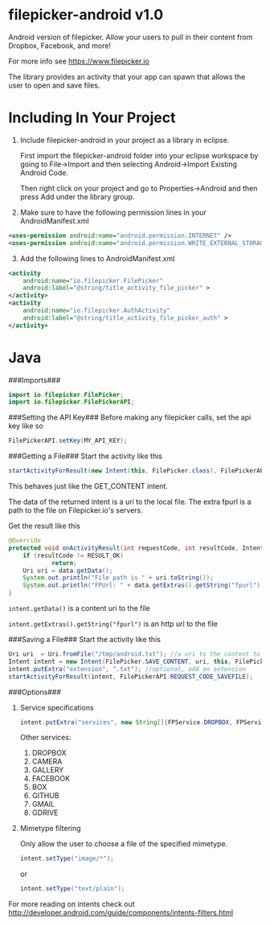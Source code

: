 filepicker-android v1.0
=======================

Android version of filepicker.  Allow your users to pull in their content from Dropbox, Facebook, and more!

For more info see https://www.filepicker.io

The library provides an activity that your app can spawn that allows the user to open and save files.


Including In Your Project
=========================

1. Include filepicker-android in your project as a library in eclipse.

   First import the filepicker-android folder into your eclipse workspace by going to File->Import and then selecting Android->Import Existing Android Code.
   
   Then right click on your project and go to Properties->Android and then press Add under the library group.

2. Make sure to have the following permission lines in your AndroidManifest.xml
```xml
<uses-permission android:name="android.permission.INTERNET" />
<uses-permission android:name="android.permission.WRITE_EXTERNAL_STORAGE" />
```

3. Add the following lines to AndroidManifest.xml
```xml
<activity
    android:name="io.filepicker.FilePicker"
    android:label="@string/title_activity_file_picker" >
</activity>
<activity
    android:name="io.filepicker.AuthActivity"
    android:label="@string/title_activity_file_picker_auth" >
</activity>
```

Java
====

###Imports###
```java
import io.filepicker.FilePicker;
import io.filepicker.FilePickerAPI;
```

###Setting the API Key###
Before making any filepicker calls, set the api key like so
```java
FilePickerAPI.setKey(MY_API_KEY);
```

###Getting a File###
Start the activity like this
```java
startActivityForResult(new Intent(this, FilePicker.class), FilePickerAPI.REQUEST_CODE_GETFILE);
```
This behaves just like the GET_CONTENT intent.

The data of the returned intent is a uri to the local file.
The extra fpurl is a path to the file on Filepicker.io's servers.

Get the result like this
```java
@Override
protected void onActivityResult(int requestCode, int resultCode, Intent data) {
    if (resultCode != RESULT_OK)
            return;
    Uri uri = data.getData();
    System.out.println("File path is " + uri.toString());
    System.out.println("FPUrl: " + data.getExtras().getString("fpurl");
}
```

`intent.getData()` is a content uri to the file

`intent.getExtras().getString("fpurl")` is an http url to the file

###Saving a File###
Start the activity like this
```java
Uri uri  = Uri.fromFile("/tmp/android.txt"); //a uri to the content to save
Intent intent = new Intent(FilePicker.SAVE_CONTENT, uri, this, FilePicker.class);
intent.putExtra("extension", ".txt"); //optional, add an extension
startActivityForResult(intent, FilePickerAPI.REQUEST_CODE_SAVEFILE);
```

###Options###
1. Service specifications
    ```java
    intent.putExtra("services", new String[]{FPService.DROPBOX, FPService.GALLERY, FPService.FACEBOOK});
    ```

    Other services:
    1. DROPBOX
    2. CAMERA
    3. GALLERY
    4. FACEBOOK
    5. BOX
    6. GITHUB
    7. GMAIL
    8. GDRIVE

2. Mimetype filtering

   Only allow the user to choose a file of the specified mimetype.
    ```java
    intent.setType("image/*");
    ```
    or
    ```java
    intent.setType("text/plain");
    ```

For more reading on intents check out http://developer.android.com/guide/components/intents-filters.html
